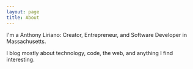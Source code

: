 ```yaml
---
layout: page
title: About
---
```


I'm a Anthony Liriano: Creator, Entrepreneur, and Software Developer in Massachusetts.  

I blog mostly about technology, code, the web, and anything I find interesting. 


